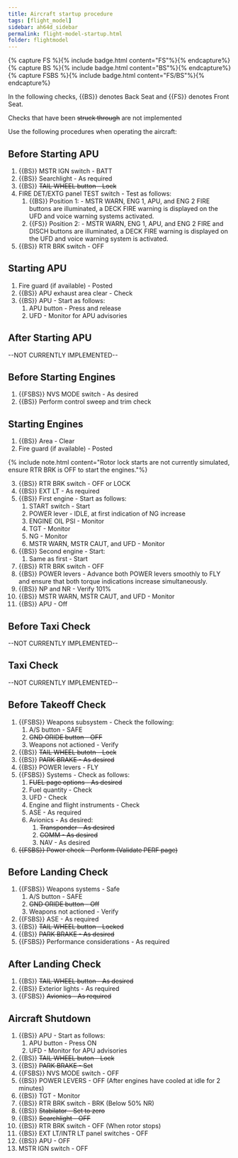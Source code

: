 ```yaml
---
title: Aircraft startup procedure
tags: [flight_model]
sidebar: ah64d_sidebar
permalink: flight-model-startup.html
folder: flightmodel
---
```


{% capture FS %}{% include badge.html content="FS"%}{% endcapture%}
{% capture BS %}{% include badge.html content="BS"%}{% endcapture%}
{% capture FSBS %}{% include badge.html content="FS/BS"%}{% endcapture%}

In the following checks, {{BS}} denotes Back Seat and {{FS}} denotes Front Seat.

Checks that have been ~~struck through~~ are not implemented

Use the following procedures when operating the aircraft:

## Before Starting APU
1. {{BS}} MSTR IGN switch - BATT
2. {{BS}} Searchlight - As required
3. {{BS}} ~~TAIL WHEEL button - Lock~~
4. FIRE DET/EXTG panel TEST switch - Test as follows:
    1. {{BS}} Position 1: - MSTR WARN, ENG 1, APU, and ENG 2 FIRE buttons are illuminated, a DECK FIRE warning is displayed on the UFD and voice warning systems activated.
    2. {{FS}} Position 2: - MSTR WARN, ENG 1, APU, and ENG 2 FIRE and DISCH buttons are illuminated, a DECK FIRE warning is displayed on the UFD and voice warning system is activated.
5. {{BS}} RTR BRK switch - OFF

## Starting APU
1. Fire guard (if available) - Posted
2. {{BS}} APU exhaust area clear - Check
3. {{BS}} APU - Start as follows:
    1. APU button - Press and release
    2. UFD - Monitor for APU advisories

## After Starting APU
--NOT CURRENTLY IMPLEMENTED--

## Before Starting Engines
1. {{FSBS}} NVS MODE switch - As desired
2. {{BS}} Perform control sweep and trim check

## Starting Engines
1. {{BS}} Area - Clear
2. Fire guard (if available) - Posted

{% include note.html content="Rotor lock starts are not currently simulated, ensure RTR BRK is OFF to start the engines."%}

3. {{BS}} RTR BRK switch - OFF or LOCK
4. {{BS}} EXT LT - As required
5. {{BS}} First engine - Start as follows:
    1. START switch - Start
    2. POWER lever - IDLE, at first indication of NG increase
    3. ENGINE OIL PSI - Monitor
    4. TGT - Monitor
    5. NG - Monitor
    6. MSTR WARN, MSTR CAUT, and UFD - Monitor
6. {{BS}} Second engine - Start:
    1. Same as first - Start
7. {{BS}} RTR BRK switch - OFF
8. {{BS}} POWER levers - Advance both POWER levers smoothly to FLY and ensure that both torque indications increase simultaneously.
9. {{BS}} NP and NR - Verify 101%
10. {{BS}} MSTR WARN, MSTR CAUT, and UFD - Monitor
11. {{BS}} APU - Off

## Before Taxi Check
--NOT CURRENTLY IMPLEMENTED--

## Taxi Check
--NOT CURRENTLY IMPLEMENTED--

## Before Takeoff Check
1. {{FSBS}} Weapons subsystem - Check the following:
    1. A/S button - SAFE
    2. ~~GND ORIDE button - OFF~~
    3. Weapons not actioned - Verify
2. {{BS}} ~~TAIL WHEEL butotn - Lock~~
3. {{BS}} ~~PARK BRAKE - As desired~~
4. {{BS}} POWER levers - FLY
5. {{FSBS}} Systems - Check as follows:
    1. ~~FUEL page options - As desired~~
    2. Fuel quantity - Check
    3. UFD - Check
    4. Engine and flight instruments - Check
    5. ASE - As required
    6. Avionics - As desired:
        1. ~~Transponder - As desired~~
        2. ~~COMM - As desired~~
        3. NAV - As desired
6. ~~{{FSBS}} Power check - Perform (Validate PERF page)~~

## Before Landing Check
1. {{FSBS}} Weapons systems - Safe
    1. A/S button - SAFE
    2. ~~GND ORIDE button - Off~~
    3. Weapons not actioned - Verify
2. {{FSBS}} ASE - As required
3. {{BS}} ~~TAIL WHEEL button - Locked~~
4. {{BS}} ~~PARK BRAKE - As desired~~
5. {{FSBS}} Performance considerations - As required

## After Landing Check
1. {{BS}} ~~TAIL WHEEL button - As desired~~
2. {{BS}} Exterior lights - As required
3. {{FSBS}} ~~Avionics - As required~~

## Aircraft Shutdown
1. {{BS}} APU - Start as follows:
    1. APU button - Press ON
    2. UFD - Monitor for APU advisories
2. {{BS}} ~~TAIL WHEEL buton - Lock~~
3. {{BS}} ~~PARK BRAKE - Set~~
4. {{FSBS}} NVS MODE switch - OFF
5. {{BS}} POWER LEVERS - OFF (After engines have cooled at idle for 2 minutes)
6. {{BS}} TGT - Monitor
7. {{BS}} RTR BRK switch - BRK (Below 50% NR)
8. {{BS}} ~~Stabilator - Set to zero~~
9. {{BS}} ~~Searchlight - OFF~~
10. {{BS}} RTR BRK switch - OFF (When rotor stops)
11. {{BS}} EXT LT/INTR LT panel switches - OFF
12. {{BS}} APU - OFF
13. MSTR IGN switch - OFF